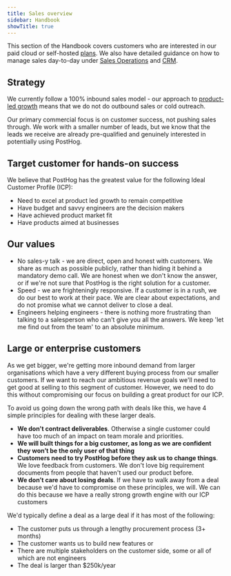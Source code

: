 ```yaml
---
title: Sales overview
sidebar: Handbook
showTitle: true
---
```


This section of the Handbook covers customers who are interested in our paid cloud or self-hosted [plans](https://posthog.com/pricing). We also have detailed guidance on how to manage sales day-to-day under [Sales Operations](/handbook/growth/sales/sales-operations) and [CRM](/handbook/growth/sales/crm). 

## Strategy

We currently follow a 100% inbound sales model - our approach to [product-led growth](/handbook/strategy/overview) means that we do not do outbound sales or cold outreach.

Our primary commercial focus is on customer success, not pushing sales through. We work with a smaller number of leads, but we know that the leads we receive are already pre-qualified and genuinely interested in potentially using PostHog. 

## Target customer for hands-on success

We believe that PostHog has the greatest value for the following Ideal Customer Profile (ICP):

- Need to excel at product led growth to remain competitive
- Have budget and savvy engineers are the decision makers
- Have achieved product market fit
- Have products aimed at businesses

## Our values

- No sales-y talk - we are direct, open and honest with customers. We share as much as possible publicly, rather than hiding it behind a mandatory demo call. We are honest when we don't know the answer, or if we're not sure that PostHog is the right solution for a customer. 
- Speed - we are frighteningly responsive. If a customer is in a rush, we do our best to work at their pace. We are clear about expectations, and do not promise what we cannot deliver to close a deal. 
- Engineers helping engineers - there is nothing more frustrating than talking to a salesperson who can't give you all the answers. We keep 'let me find out from the team' to an absolute minimum. 

## Large or enterprise customers

As we get bigger, we're getting more inbound demand from larger organisations which have a very different buying process from our smaller customers. If we want to reach our ambitious revenue goals we'll need to get good at selling to this segment of customer. However, we need to do this without compromising our focus on building a great product for our ICP.

To avoid us going down the wrong path with deals like this, we have 4 simple principles for dealing with these larger deals.

- **We don't contract deliverables**. Otherwise a single customer could have too much of an impact on team morale and priorities.
- **We will built things for a big customer, as long as we are confident they won’t be the only user of that thing**
- **Customers need to try PostHog before they ask us to change things**. We love feedback from customers. We don't love big requirement documents from people that haven't used our product before.
- **We don’t care about losing deals**. If we have to walk away from a deal because we'd have to compromise on these principles, we will. We can do this because we have a really strong growth engine with our ICP customers

We'd typically define a deal as a large deal if it has most of the following:

- The customer puts us through a lengthy procurement process (3+ months)
- The customer wants us to build new features or 
- There are multiple stakeholders on the customer side, some or all of which are not engineers
- The deal is larger than $250k/year

